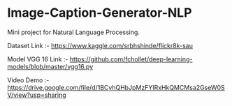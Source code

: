 # Image-Caption-Generator-NLP
Mini project for Natural Language Processing.


Dataset Link :-  https://www.kaggle.com/srbhshinde/flickr8k-sau

Model VGG 16 Link :- https://github.com/fchollet/deep-learning-models/blob/master/vgg16.py

Video Demo :- https://drive.google.com/file/d/1BCyhQHbJpMzFYIRxHkQMCMsa2GseW0SV/view?usp=sharing
